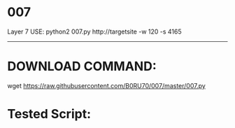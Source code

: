 # 007
Layer 7 USE: python2 007.py http://targetsite -w 120 -s 4165


----------------

# DOWNLOAD COMMAND:
wget https://raw.githubusercontent.com/B0RU70/007/master/007.py


# Tested Script:
